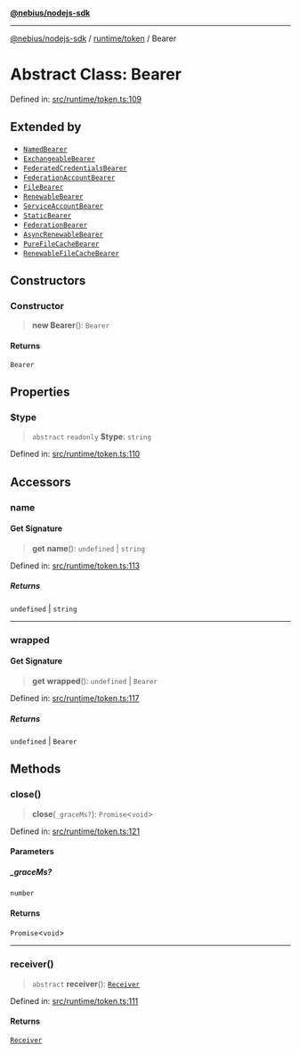 [**@nebius/nodejs-sdk**](../../../README.md)

***

[@nebius/nodejs-sdk](../../../README.md) / [runtime/token](../README.md) / Bearer

# Abstract Class: Bearer

Defined in: [src/runtime/token.ts:109](https://github.com/nebius/nodejs-sdk/blob/a37d220b2851e3bf0d396cb03828d544f584df45/src/runtime/token.ts#L109)

## Extended by

- [`NamedBearer`](NamedBearer.md)
- [`ExchangeableBearer`](../exchangeable/classes/ExchangeableBearer.md)
- [`FederatedCredentialsBearer`](../federated_credentials/classes/FederatedCredentialsBearer.md)
- [`FederationAccountBearer`](../federation_account/classes/FederationAccountBearer.md)
- [`FileBearer`](../file/classes/FileBearer.md)
- [`RenewableBearer`](../renewable/classes/RenewableBearer.md)
- [`ServiceAccountBearer`](../service_account/classes/ServiceAccountBearer.md)
- [`StaticBearer`](../static/classes/StaticBearer.md)
- [`FederationBearer`](../federation_bearer/classes/FederationBearer.md)
- [`AsyncRenewableBearer`](../file_cache/async_renewable_bearer/classes/AsyncRenewableBearer.md)
- [`PureFileCacheBearer`](../file_cache/file_bearer/classes/PureFileCacheBearer.md)
- [`RenewableFileCacheBearer`](../file_cache/renewable_bearer/classes/RenewableFileCacheBearer.md)

## Constructors

### Constructor

> **new Bearer**(): `Bearer`

#### Returns

`Bearer`

## Properties

### $type

> `abstract` `readonly` **$type**: `string`

Defined in: [src/runtime/token.ts:110](https://github.com/nebius/nodejs-sdk/blob/a37d220b2851e3bf0d396cb03828d544f584df45/src/runtime/token.ts#L110)

## Accessors

### name

#### Get Signature

> **get** **name**(): `undefined` \| `string`

Defined in: [src/runtime/token.ts:113](https://github.com/nebius/nodejs-sdk/blob/a37d220b2851e3bf0d396cb03828d544f584df45/src/runtime/token.ts#L113)

##### Returns

`undefined` \| `string`

***

### wrapped

#### Get Signature

> **get** **wrapped**(): `undefined` \| `Bearer`

Defined in: [src/runtime/token.ts:117](https://github.com/nebius/nodejs-sdk/blob/a37d220b2851e3bf0d396cb03828d544f584df45/src/runtime/token.ts#L117)

##### Returns

`undefined` \| `Bearer`

## Methods

### close()

> **close**(`_graceMs?`): `Promise`\<`void`\>

Defined in: [src/runtime/token.ts:121](https://github.com/nebius/nodejs-sdk/blob/a37d220b2851e3bf0d396cb03828d544f584df45/src/runtime/token.ts#L121)

#### Parameters

##### \_graceMs?

`number`

#### Returns

`Promise`\<`void`\>

***

### receiver()

> `abstract` **receiver**(): [`Receiver`](Receiver.md)

Defined in: [src/runtime/token.ts:111](https://github.com/nebius/nodejs-sdk/blob/a37d220b2851e3bf0d396cb03828d544f584df45/src/runtime/token.ts#L111)

#### Returns

[`Receiver`](Receiver.md)
